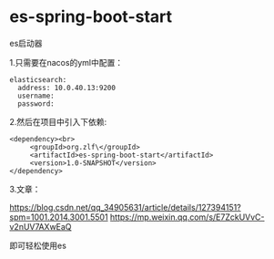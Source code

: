 # es-spring-boot-start

es启动器

1.只需要在nacos的yml中配置：


```
elasticsearch:
  address: 10.0.40.13:9200
  username: 
  password: 
```
  
2.然后在项目中引入下依赖:

```
<dependency><br>
     <groupId>org.zlf\</groupId>
     <artifactId>es-spring-boot-start</artifactId>
     <version>1.0-SNAPSHOT</version>
</dependency>
```

3.文章：

https://blog.csdn.net/qq_34905631/article/details/127394151?spm=1001.2014.3001.5501
https://mp.weixin.qq.com/s/E7ZckUVvC-v2nUV7AXwEaQ

即可轻松使用es
